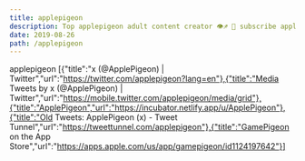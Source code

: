 ```yaml
---
title: applepigeon
description: Top applepigeon adult content creator 👁♐️ 👑 subscribe applepigeon to my porn site below IG applepigeon
date: 2019-08-26
path: /applepigeon
---
```


applepigeon
[{"title":"x (@ApplePigeon) | Twitter","url":"https://twitter.com/applepigeon?lang=en"},{"title":"Media Tweets by x (@ApplePigeon) | Twitter","url":"https://mobile.twitter.com/applepigeon/media/grid"},{"title":"ApplePigeon","url":"https://incubator.netlify.app/u/ApplePigeon"},{"title":"Old Tweets: ApplePigeon (x) - Tweet Tunnel","url":"https://tweettunnel.com/applepigeon"},{"title":"‎GamePigeon on the App Store","url":"https://apps.apple.com/us/app/gamepigeon/id1124197642"}]

